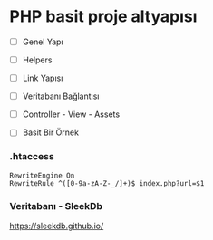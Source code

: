 # PHP basit proje altyapısı

- [ ] Genel Yapı
- [ ] Helpers
- [ ] Link Yapısı
- [ ] Veritabanı Bağlantısı
- [ ] Controller - View - Assets
- [ ] Basit Bir Örnek


### .htaccess
``` apacheconf
RewriteEngine On
RewriteRule ^([0-9a-zA-Z-_/]+)$ index.php?url=$1
```


### Veritabanı - SleekDb
https://sleekdb.github.io/
